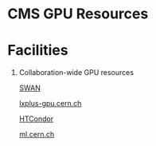 # CMS GPU Resources

# Facilities

1. Collaboration-wide GPU resources
    
    [SWAN](CMS_Resources/SWAN.md)
    
    [lxplus-gpu.cern.ch](CMS_Resources/lxplus_gpu.md)

    [HTCondor](CMS_Resources/lxplus_condor.md)
        
    [ml.cern.ch](CMS_Resources/ml_cern_ch.md)